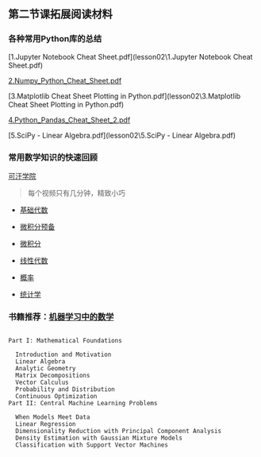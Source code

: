 ## 第二节课拓展阅读材料



### 各种常用Python库的总结

[1.Jupyter Notebook Cheat Sheet.pdf](lesson02\1.Jupyter Notebook Cheat Sheet.pdf) 

[2.Numpy_Python_Cheat_Sheet.pdf](lesson02\2.Numpy_Python_Cheat_Sheet.pdf) 

 [3.Matplotlib Cheat Sheet Plotting in Python.pdf](lesson02\3.Matplotlib Cheat Sheet Plotting in Python.pdf) 

 [4.Python_Pandas_Cheat_Sheet_2.pdf](lesson02\4.Python_Pandas_Cheat_Sheet_2.pdf) 

 [5.SciPy - Linear Algebra.pdf](lesson02\5.SciPy - Linear Algebra.pdf) 



### 常用数学知识的快速回顾

[可汗学院](<https://open.163.com/khan/#math>)

> 每个视频只有几分钟，精致小巧

- [基础代数](<http://open.163.com/special/Khan/algebra.html>)
- [微积分预备](<http://open.163.com/special/Khan/precalculus.html>)
- [微积分](<http://open.163.com/special/Khan/differentialcalculus.html>)

- [线性代数](<http://open.163.com/special/Khan/linearalgebra.html>)
- [概率](<http://open.163.com/special/Khan/probability.html>)
- [统计学](<http://open.163.com/special/Khan/khstatistics.html>)

### 书籍推荐：[机器学习中的数学]()

```

Part I: Mathematical Foundations

  Introduction and Motivation
  Linear Algebra
  Analytic Geometry
  Matrix Decompositions
  Vector Calculus
  Probability and Distribution
  Continuous Optimization
Part II: Central Machine Learning Problems

  When Models Meet Data
  Linear Regression
  Dimensionality Reduction with Principal Component Analysis
  Density Estimation with Gaussian Mixture Models
  Classification with Support Vector Machines
```


